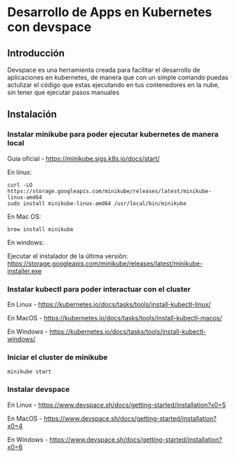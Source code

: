 # Desarrollo de Apps en Kubernetes con devspace

## Introducción

Devspace es una herramienta creada para facilitar el desarrollo de aplicaciones en kubernetes, de manera que con un simple comando puedas actulizar el código que estas ejecutando en tus contenedores en la nube, sin tener que ejecutar pasos manuales

## Instalación

### Instalar minikube para poder ejecutar kubernetes de manera local

Guia oficial - https://minikube.sigs.k8s.io/docs/start/

En linux:
```
curl -LO https://storage.googleapis.com/minikube/releases/latest/minikube-linux-amd64
sudo install minikube-linux-amd64 /usr/local/bin/minikube
```

En Mac OS:
```
brew install minikube
```

En windows:

Ejecutar el instalador de la última versión: https://storage.googleapis.com/minikube/releases/latest/minikube-installer.exe

### Instalar kubectl para poder interactuar con el cluster

En Linux - https://kubernetes.io/docs/tasks/tools/install-kubectl-linux/

En MacOS - https://kubernetes.io/docs/tasks/tools/install-kubectl-macos/

En Windows - https://kubernetes.io/docs/tasks/tools/install-kubectl-windows/

### Iniciar el cluster de minikube

```
minikube start
```

### Instalar devspace

En Linux - https://www.devspace.sh/docs/getting-started/installation?x0=5

En MacOS - https://www.devspace.sh/docs/getting-started/installation?x0=4

En Windows - https://www.devspace.sh/docs/getting-started/installation?x0=6


